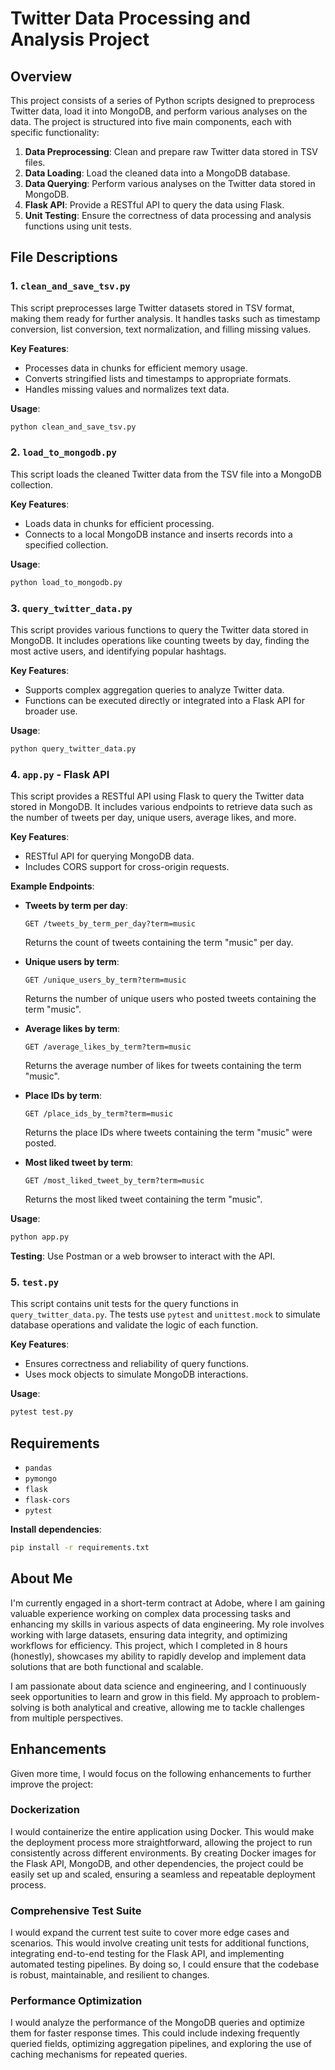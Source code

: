 
# Twitter Data Processing and Analysis Project

## Overview

This project consists of a series of Python scripts designed to preprocess Twitter data, load it into MongoDB, and perform various analyses on the data. The project is structured into five main components, each with specific functionality:

1. **Data Preprocessing**: Clean and prepare raw Twitter data stored in TSV files.
2. **Data Loading**: Load the cleaned data into a MongoDB database.
3. **Data Querying**: Perform various analyses on the Twitter data stored in MongoDB.
4. **Flask API**: Provide a RESTful API to query the data using Flask.
5. **Unit Testing**: Ensure the correctness of data processing and analysis functions using unit tests.

## File Descriptions

### 1. `clean_and_save_tsv.py`
This script preprocesses large Twitter datasets stored in TSV format, making them ready for further analysis. It handles tasks such as timestamp conversion, list conversion, text normalization, and filling missing values.

**Key Features**:
- Processes data in chunks for efficient memory usage.
- Converts stringified lists and timestamps to appropriate formats.
- Handles missing values and normalizes text data.

**Usage**:
```bash
python clean_and_save_tsv.py
```

### 2. `load_to_mongodb.py`
This script loads the cleaned Twitter data from the TSV file into a MongoDB collection.

**Key Features**:
- Loads data in chunks for efficient processing.
- Connects to a local MongoDB instance and inserts records into a specified collection.

**Usage**:
```bash
python load_to_mongodb.py
```

### 3. `query_twitter_data.py`
This script provides various functions to query the Twitter data stored in MongoDB. It includes operations like counting tweets by day, finding the most active users, and identifying popular hashtags.

**Key Features**:
- Supports complex aggregation queries to analyze Twitter data.
- Functions can be executed directly or integrated into a Flask API for broader use.

**Usage**:
```bash
python query_twitter_data.py
```

### 4. `app.py` - Flask API
This script provides a RESTful API using Flask to query the Twitter data stored in MongoDB. It includes various endpoints to retrieve data such as the number of tweets per day, unique users, average likes, and more.

**Key Features**:
- RESTful API for querying MongoDB data.
- Includes CORS support for cross-origin requests.

**Example Endpoints**:

- **Tweets by term per day**:
  ```
  GET /tweets_by_term_per_day?term=music
  ```
  Returns the count of tweets containing the term "music" per day.

- **Unique users by term**:
  ```
  GET /unique_users_by_term?term=music
  ```
  Returns the number of unique users who posted tweets containing the term "music".

- **Average likes by term**:
  ```
  GET /average_likes_by_term?term=music
  ```
  Returns the average number of likes for tweets containing the term "music".

- **Place IDs by term**:
  ```
  GET /place_ids_by_term?term=music
  ```
  Returns the place IDs where tweets containing the term "music" were posted.

- **Most liked tweet by term**:
  ```
  GET /most_liked_tweet_by_term?term=music
  ```
  Returns the most liked tweet containing the term "music".

**Usage**:
```bash
python app.py
```

**Testing**: Use Postman or a web browser to interact with the API.

### 5. `test.py`
This script contains unit tests for the query functions in `query_twitter_data.py`. The tests use `pytest` and `unittest.mock` to simulate database operations and validate the logic of each function.

**Key Features**:
- Ensures correctness and reliability of query functions.
- Uses mock objects to simulate MongoDB interactions.

**Usage**:
```bash
pytest test.py
```

## Requirements

- `pandas`
- `pymongo`
- `flask`
- `flask-cors`
- `pytest`

**Install dependencies**:
```bash
pip install -r requirements.txt
```

## About Me

I'm currently engaged in a short-term contract at Adobe, where I am gaining valuable experience working on complex data processing tasks and enhancing my skills in various aspects of data engineering. My role involves working with large datasets, ensuring data integrity, and optimizing workflows for efficiency. This project, which I completed in 8 hours (honestly), showcases my ability to rapidly develop and implement data solutions that are both functional and scalable.

I am passionate about data science and engineering, and I continuously seek opportunities to learn and grow in this field. My approach to problem-solving is both analytical and creative, allowing me to tackle challenges from multiple perspectives.

## Enhancements

Given more time, I would focus on the following enhancements to further improve the project:

### Dockerization

I would containerize the entire application using Docker. This would make the deployment process more straightforward, allowing the project to run consistently across different environments. By creating Docker images for the Flask API, MongoDB, and other dependencies, the project could be easily set up and scaled, ensuring a seamless and repeatable deployment process.

### Comprehensive Test Suite

I would expand the current test suite to cover more edge cases and scenarios. This would involve creating unit tests for additional functions, integrating end-to-end testing for the Flask API, and implementing automated testing pipelines. By doing so, I could ensure that the codebase is robust, maintainable, and resilient to changes.

### Performance Optimization

I would analyze the performance of the MongoDB queries and optimize them for faster response times. This could include indexing frequently queried fields, optimizing aggregation pipelines, and exploring the use of caching mechanisms for repeated queries.



